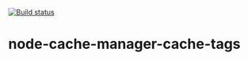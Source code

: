 [![Build status](https://circleci.com/gh/elliotttf/node-cache-manager-cache-tags.svg?style=svg)](https://app.circleci.com/pipelines/github/elliotttf/node-cache-manager-cache-tags)

# node-cache-manager-cache-tags